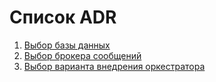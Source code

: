 # Список ADR

1. [Выбор базы данных](https://github.com/morgandrey/skill-box-software-architect-coure/blob/master/tasks/11-1.md)
2. [Выбор брокера сообщений](https://github.com/morgandrey/skill-box-software-architect-coure/blob/master/tasks/11-2.md)
3. [Выбор варианта внедрения оркестратора](https://github.com/morgandrey/skill-box-software-architect-coure/blob/master/tasks/11-3.md)